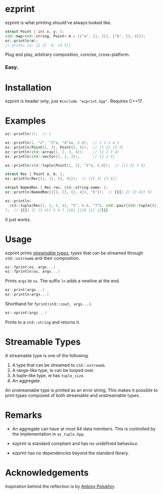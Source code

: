 # ezprint

ezprint is what printing should've always looked like.

````c++
struct Point { int x, y; };
std::map<std::string, Point> m = {{"a", {1, 2}}, {"b", {3, 4}}};
ez::println(m);
// prints {a: {1 2}  b: {4 5}}
````

Plug and play, arbitrary composition, concise, cross-platform.

### Easy.

# Installation
ezprint is header only, just `#include "ezprint.hpp"`. Requires C++17.

# Examples

````c++
ez::println(1);  // 1

ez::println(1, "2", "3"s, "4"sv, 5.0);  // 1 2 3 4 5
ez::println(Point{1, 2}, Point{3, 4});  // {1 2} {3 4}
ez::println(std::array{1, 2, 3, 4});    // {1 2 3 4}
ez::println(std::vector{1, 2, 3});      // {1 2 3}

ez::println(std::tuple{Point{1, 2}, "3"s, 4.0});  // {{1 2} 3 4}

struct Rec { Point a, b; };
ez::println(Rec{{1, 2}, {3, 4}});  // {{1 2} {3 4}}

struct NamedRec { Rec rec; std::string name; };
ez::println(NamedRec{{{1, 2}, {3, 4}}, "5"});  // {{{1 2} {3 4}} 5}

ez::println(
  std::tuple{Rec{1, 2, 3, 4}, "5", 6.0, "7"s, std::pair{std::tuple{8}, std::tuple{Point{10, 11}, "12"sv}}}
);  // {{{1 2} {3 4}} 5 6 7 {{8} {{10 11} 12}}}
````

It just works.

# Usage

ezprint prints [_streamable types_](#Streamable-Types), types that can be streamed through `std::ostream&` and their composition.

````c++
ez::fprint(os, args...)
ez::fprintln(os, args...)
````

Prints `args` to `os`. The suffix `ln` adds a newline at the end.

````c++
ez::print(args...)
ez::println(args...)
````

Shorthand for `fprint(std::cout, args...)`.

````c++
ez::sprint(args...)
````

Prints to a `std::string` and returns it.

# Streamable Types

A streamable type is one of the following.

1. A type that can be streamed to `std::ostream&`.
2. A range-like type, ie can be looped over.
3. A tuple-like type, ie has `tuple_size`.
4. An aggregate.

An unstreamable type is printed as an error string. This makes it possible to print types composed of both streamable and unstreamable types.

# Remarks

* An aggregate can have at most 64 data members. This is controlled by the implementation in `as_tuple.hpp`.

* ezprint is standard compliant and has no undefined behaviour.

* ezprint has no dependencies beyond the standard library.

# Acknowledgements
Inspiration behind the reflection is by [Antony Polukhin](https://www.youtube.com/watch?v=abdeAew3gmQ).
